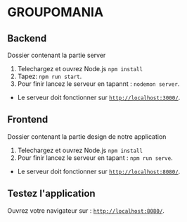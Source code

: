 # GROUPOMANIA

## Backend
Dossier contenant la partie server 

1. Telechargez et ouvrez Node.js `npm install`
2. Tapez: `npm run start`. 
3. Pour finir lancez le serveur en tapannt : `nodemon server`.

- Le serveur doit fonctionner sur [`http://localhost:3000/`](http://localhost:3000/).

## Frontend
Dossier contenant la partie design de notre application

1. Telechargez et ouvrez Node.js `npm install`
2. Pour finir lancez le serveur en tapant : `npm run serve`.

- Le serveur doit fonctionner sur [`http://localhost:8080/`](http://localhost:8080/).

## Testez l'application

Ouvrez votre navigateur sur : [`http://localhost:8080/`](http://localhost:8080/).